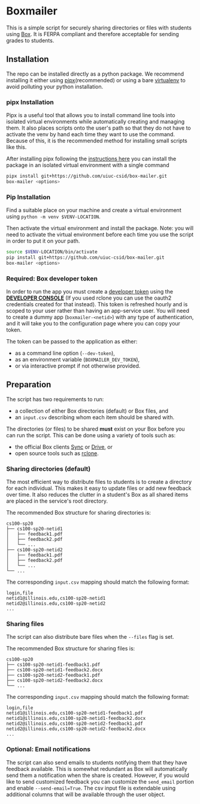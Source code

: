 # Boxmailer

This is a simple script for securely sharing directories or files with students using [Box](https://uofi.app.box.com/). It is FERPA compliant and therefore acceptable for sending grades to students.

## Installation

The repo can be installed directly as a python package. We recommend installing it either using [pipx](https://github.com/pypa/pipx)(recommended) or using a bare [virtualenv](https://docs.python.org/3/library/venv.html) to avoid polluting your python installation.

### pipx Installation

Pipx is a useful tool that allows you to install command line tools into isolated virtual environments while automatically creating and managing them. It also places scripts onto the user's path so that they do not have to activate the venv by hand each time they want to use the command. Because of this, it is the recommended method for installing small scripts like this.

After installing pipx following the [instructions here](https://github.com/pypa/pipx#install-pipx) you can install the package in an isolated virtual environment with a single command

```bash
pipx install git+https://github.com/uiuc-csid/box-mailer.git
box-mailer <options>
```

### Pip Installation

Find a suitable place on your machine and create a virtual environment using `python -m venv $VENV-LOCATION`.

Then activate the virtual environment and install the package. Note: you will need to activate the virtual environment before each time you use the script in order to put it on your path.

```bash
source $VENV-LOCATION/bin/activate
pip install git+https://github.com/uiuc-csid/box-mailer.git
box-mailer <options>
```

### Required: Box developer token

In order to run the app you must create a [developer token](https://developer.box.com/guides/authentication/access-tokens/developer-tokens/) using the [**DEVELOPER CONSOLE**](https://uofi.app.box.com/developers/console) (If you used rclone you can use the oauth2 credentials created for that instead). This token is refreshed hourly and is scoped to your user rather than having an app-service user. You will need to create a dummy app (`boxmailer-<netid>`) with any type of authentication, and it will take you to the configuration page where you can copy your token.

The token can be passed to the application as either:

* as a command line option (`--dev-token`),
* as an environment variable (`BOXMAILER_DEV_TOKEN`),
* or via interactive prompt if not otherwise provided.

## Preparation

The script has two requirements to run:

* a collection of either Box directories (default) or Box files, and
* an `input.csv` describing whom each item should be shared with.

The directories (or files) to be shared **must** exist on your Box before you can run the script. This can be done using a variety of tools such as:

* the official Box clients [Sync](https://support.box.com/hc/en-us/categories/360003187994-Box-Sync) or [Drive](https://www.box.com/resources/downloads), or
* open source tools such as [rclone](https://rclone.org/box/).

### Sharing directories (default)

The most efficient way to distribute files to students is to create a directory for each individual. This makes it easy to update files or add new feedback over time. It also reduces the clutter in a student's Box as all shared items are placed in the service's root directory.

The recommended Box structure for sharing directories is:

```none
cs100-sp20
├── cs100-sp20-netid1
│   ├── feedback1.pdf
│   ├── feedback2.pdf
│   └── ...
├── cs100-sp20-netid2
│   ├── feedback1.pdf
│   ├── feedback2.pdf
│   └── ...
└── ...
```

The corresponding `input.csv` mapping should match the following format:

```csv
login,file
netid1@illinois.edu,cs100-sp20-netid1
netid2@illinois.edu,cs100-sp20-netid2
...
```

### Sharing files

The script can also distribute bare files when the `--files` flag is set.

The recommended Box structure for sharing files is:

```none
cs100-sp20
├── cs100-sp20-netid1-feedback1.pdf
├── cs100-sp20-netid1-feedback2.docx
├── cs100-sp20-netid2-feedback1.pdf
├── cs100-sp20-netid2-feedback2.docx
└── ...
```

The corresponding `input.csv` mapping should match the following format:

```csv
login,file
netid1@illinois.edu,cs100-sp20-netid1-feedback1.pdf
netid1@illinois.edu,cs100-sp20-netid1-feedback2.docx
netid2@illinois.edu,cs100-sp20-netid2-feedback1.pdf
netid2@illinois.edu,cs100-sp20-netid2-feedback2.docx
...
```

### Optional: Email notifications

The script can also send emails to students notifying them that they have feedback available. This is somewhat redundant as Box will automatically send them a notification when the share is created. However, if you would like to send customized feedback you can customize the `send_email` portion and enable `--send-email=True`. The csv input file is extendable using additional columns that will be available through the user object.
